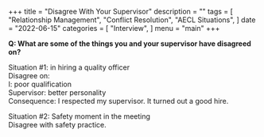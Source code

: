 +++
title = "Disagree With Your Supervisor"
description = ""
tags = [
    "Relationship Management",
    "Conflict Resolution",
    "AECL Situations",
]
date = "2022-06-15"
categories = [
    "Interview",
]
menu = "main"
+++

**Q: What are some of the things you and your supervisor have disagreed on?**

Situation #1: in hiring a quality officer  
Disagree on:  
I: poor qualification  
Supervisor: better personality  
Consequence: I respected my supervisor. It turned out a good hire.    

Situation #2: Safety moment in the meeting  
Disagree with safety practice.
